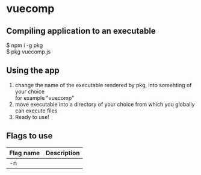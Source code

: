 # vuecomp
## Compiling application to an executable
$ npm i -g pkg  
$ pkg vuecomp.js

## Using the app
1. change the name of the executable rendered by pkg, into somehting of your choice  
for example "vuecomp"
2. move executable into a directory of your choice from which you globally can execute files
3. Ready to use!

## Flags to use
| Flag name      | Description |
| ----------- | ----------- |
| -n <title of file>      | Sets the name of a vue component       |
| -d   | Adds a data property to the component        |
| -m   | Adds a methods property to the component        |
| --help   | Displays all options to the console        |

## Example
$ vuecomp -n Button -d -m  
Generates a file with the Button.vue  
which contains a vue component with data- and methods properties.